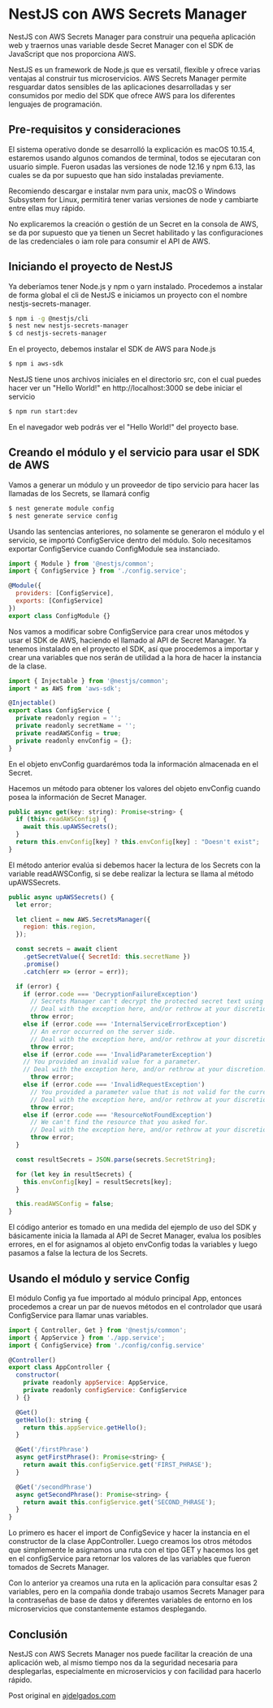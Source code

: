 # NestJS con AWS Secrets Manager

NestJS con AWS Secrets Manager para construir una pequeña aplicación web y traernos unas variable desde Secret Manager con el SDK de JavaScript que nos proporciona AWS.

NestJS es un framework de Node.js que es versatil, flexible y ofrece varias ventajas al construir tus microservicios. AWS Secrets Manager permite resguardar datos sensibles de las aplicaciones desarrolladas y ser consumidos por medio del SDK que ofrece AWS para los diferentes lenguajes de programación.

## Pre-requisitos y consideraciones

El sistema operativo donde se desarrolló la explicación es macOS 10.15.4, estaremos usando algunos comandos de terminal, todos se ejecutaran con usuario simple. Fueron usadas las versiones de node 12.16 y npm 6.13, las cuales se da por supuesto que han sido instaladas previamente.

Recomiendo descargar e instalar nvm para unix, macOS o Windows Subsystem for Linux, permitirá tener varias versiones de node y cambiarte entre ellas muy rápido.

No explicaremos la creación o gestión de un Secret en la consola de AWS, se da por supuesto que ya tienen un Secret habilitado y las configuraciones de las credenciales o iam role para consumir el API de AWS.

## Iniciando el proyecto de NestJS

Ya deberíamos tener Node.js y npm o yarn instalado. Procedemos a instalar de forma global el cli de NestJS e iniciamos un proyecto con el nombre nestjs-secrets-manager.

```bash
$ npm i -g @nestjs/cli
$ nest new nestjs-secrets-manager
$ cd nestjs-secrets-manager
```

En el proyecto, debemos instalar el SDK de AWS para Node.js

```bash
$ npm i aws-sdk
```

NestJS tiene unos archivos iniciales en el directorio src, con el cual puedes hacer ver un "Hello World!" en http://localhost:3000 se debe iniciar el servicio


```bash
$ npm run start:dev
```

En el navegador web podrás ver el "Hello World!" del proyecto base.

## Creando el módulo y el servicio para usar el SDK de AWS

Vamos a generar un módulo y un proveedor de tipo servicio para hacer las llamadas de los Secrets, se llamará config


```bash
$ nest generate module config
$ nest generate service config
```

Usando las sentencias anteriores, no solamente se generaron el módulo y el servicio, se importó ConfigService dentro del módulo. Solo necesitamos exportar ConfigService cuando ConfigModule sea instanciado.

```Javascript
import { Module } from '@nestjs/common';
import { ConfigService } from './config.service';

@Module({
  providers: [ConfigService],
  exports: [ConfigService]
})
export class ConfigModule {}
```

Nos vamos a modificar sobre ConfigService para crear unos métodos y usar el SDK de AWS, haciendo el llamado al API de Secret Manager. Ya tenemos instalado en el proyecto el SDK, así que procedemos a importar y crear una variables que nos serán de utilidad a la hora de hacer la instancia de la clase.

```JavaScript
import { Injectable } from '@nestjs/common';
import * as AWS from 'aws-sdk';

@Injectable()
export class ConfigService {
  private readonly region = '';
  private readonly secretName = '';
  private readAWSConfig = true;
  private readonly envConfig = {};
}
```

En el objeto envConfig guardarémos toda la información almacenada en el Secret.

Hacemos un método para obtener los valores del objeto envConfig cuando posea la información de Secret Manager.

```JavaScript
public async get(key: string): Promise<string> {
  if (this.readAWSConfig) {
    await this.upAWSSecrets();
  }
  return this.envConfig[key] ? this.envConfig[key] : "Doesn't exist";
}
```

El método anterior evalúa si debemos hacer la lectura de los Secrets con la variable readAWSConfig, si se debe realizar la lectura se llama al método upAWSSecrets.

```JavaScript
public async upAWSSecrets() {
  let error;

  let client = new AWS.SecretsManager({
    region: this.region,
  });

  const secrets = await client
    .getSecretValue({ SecretId: this.secretName })
    .promise()
    .catch(err => (error = err));

  if (error) {
    if (error.code === 'DecryptionFailureException')
      // Secrets Manager can't decrypt the protected secret text using the provided KMS key.
      // Deal with the exception here, and/or rethrow at your discretion.
      throw error;
    else if (error.code === 'InternalServiceErrorException')
      // An error occurred on the server side.
      // Deal with the exception here, and/or rethrow at your discretion.
      throw error;
    else if (error.code === 'InvalidParameterException')
    // You provided an invalid value for a parameter.
    // Deal with the exception here, and/or rethrow at your discretion.
      throw error;
    else if (error.code === 'InvalidRequestException')
      // You provided a parameter value that is not valid for the current state of the resource.
      // Deal with the exception here, and/or rethrow at your discretion.
      throw error;
    else if (error.code === 'ResourceNotFoundException')
      // We can't find the resource that you asked for.
      // Deal with the exception here, and/or rethrow at your discretion.
      throw error;
  }

  const resultSecrets = JSON.parse(secrets.SecretString);

  for (let key in resultSecrets) {
    this.envConfig[key] = resultSecrets[key];
  }

  this.readAWSConfig = false;
}
```

El código anterior es tomado en una medida del ejemplo de uso del SDK y básicamente inicia la llamada al API de Secret Manager, evalua los posibles errores, en el for asignamos al objeto envConfig todas la variables y luego pasamos a false la lectura de los Secrets.

## Usando el módulo y service Config

El módulo Config ya fue importado al módulo principal App, entonces procedemos a crear un par de nuevos métodos en el controlador que usará ConfigService para llamar unas variables.

```JavaScript
import { Controller, Get } from '@nestjs/common';
import { AppService } from './app.service';
import { ConfigService} from './config/config.service'

@Controller()
export class AppController {
  constructor(
    private readonly appService: AppService,
    private readonly configService: ConfigService
  ) {}

  @Get()
  getHello(): string {
    return this.appService.getHello();
  }

  @Get('/firstPhrase')
  async getFirstPhrase(): Promise<string> {
    return await this.configService.get('FIRST_PHRASE');
  }

  @Get('/secondPhrase')
  async getSecondPhrase(): Promise<string> {
    return await this.configService.get('SECOND_PHRASE');
  }
}
```

Lo primero es hacer el import de ConfigSevice y hacer la instancia en el constructor de la clase AppController. Luego creamos los otros métodos que simplemente le asignamos una ruta con el tipo GET y hacemos los get en el configService para retornar los valores de las variables que fueron tomados de Secrets Manager.

Con lo anterior ya creamos una ruta en la aplicación para consultar esas 2 variables, pero en la compañia donde trabajo usamos Secrets Manager para la contraseñas de base de datos y diferentes variables de entorno en los microservicios que constantemente estamos desplegando.

## Conclusión

NestJS con AWS Secrets Manager nos puede facilitar la creación de una aplicación web, al mismo tiempo nos da la seguridad necesaria para desplegarlas, especialmente en microservicios y con facilidad para hacerlo rápido.

Post original en [ajdelgados.com](https://ajdelgados.com)